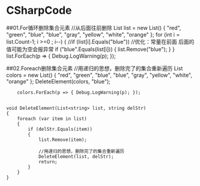 # CSharpCode

##01.For循环删除集合元素
        //从后面往前删除
        List<string> list = new List<string>() { "red", "green", "blue", "blue", "gray", "yellow", "white", "orange" };
        for (int i = list.Count-1; i >=0 ; i--)
        {
            //if (list[i].Equals("blue"))
            //优化：常量在前面 后面的值可能为空会报异常
            if ("blue".Equals(list[i]))
            {
                list.Remove("blue");
            }
        }
        list.ForEach(p => { Debug.LogWarning(p); });


##02.Foreach删除集合元素
        //用递归的思想，删除完了的集合重新遍历
        List<string> colors = new List<string>() { "red", "green", "blue", "blue", "gray", "yellow", "white", "orange" };
        DeleteElement(colors, "blue");

        colors.ForEach(p => { Debug.LogWarning(p); });


    void DeleteElement(List<string> list, string delStr)
    {
        foreach (var item in list)
        {
            if (delStr.Equals(item))
            {
                list.Remove(item);

                //用递归的思想，删除完了的集合重新遍历
                DeleteElement(list, delStr);
                return;
            }
        }
    }
